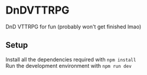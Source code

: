 # DnDVTTRPG
DnD VTTRPG for fun (probably won't get finished lmao)

## Setup
Install all the dependencies required with `npm install`  
Run the development environment with `npm run dev`
